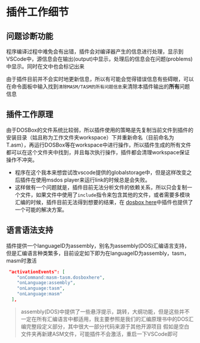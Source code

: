 # 插件工作细节

## 问题诊断功能

程序编译过程中难免会有出错，插件会对编译器产生的信息进行处理，显示到VSCode中，源信息会在输出(output)中显示，处理后的信息会在问题(problems)中显示。同时在文中也会标记出来

由于插件目前并不会实时地更新信息，所以有可能会觉得错误信息有些碍眼，可以在命令面板中输入找到`清除MASM/TASM的所有问题信息`来清除本插件输出的**所有**问题信息

## 插件工作原理

由于DOSBox的文件系统比较弱，所以插件使用的策略是先复制当前文件到插件的安装目录（姑且称为工作文件夹workspace）下并重新命名（目前命名为T.asm），再运行DOSBox等在workspace中进行操作，所以插件生成的所有文件都可以在这个文件夹中找到，并且每次执行操作，插件都会清理workspace保证操作不冲突。

- 程序在这个我本来想尝试改vscode提供的globalstorage中，但是这样改变之后插件在使用msdos player来运行link的时候总是会失败。
- 这样做有一个问题就是，插件目前无法分析文件的依赖关系，所以只会复制一个文件，如果文件中使用了`include`指令来包含其他的文件，或者需要多模块汇编的时候，插件目前无法得到想要的结果，在 [dosbox here](#代码分布在多个文件中dosbox-here)中插件也提供了一个可能的解决方案。

## 语言语法支持

插件提供一个languageID为assembly，别名为assembly(DOS)汇编语言支持，但是汇编语言种类繁多，目前设定如下即为在languageID为assembly，tasm，masm时激活

```json
 "activationEvents": [
    "onCommand:masm-tasm.dosboxhere",
    "onLanguage:assembly",
    "onLanguage:tasm",
    "onLanguage:masm"
  ],
```

> assembly(DOS)中提供了一些悬浮提示，跳转，大纲功能，但是这些并不一定在所有汇编语言中都适用，我主要参照是我们的汇编原理书中的DOS汇编完整段定义部分，其中很大一部分代码来源于其他开源项目
> 假如是空白文件夹再新建ASM文件，可能插件不会激活，重启一下VSCode即可
